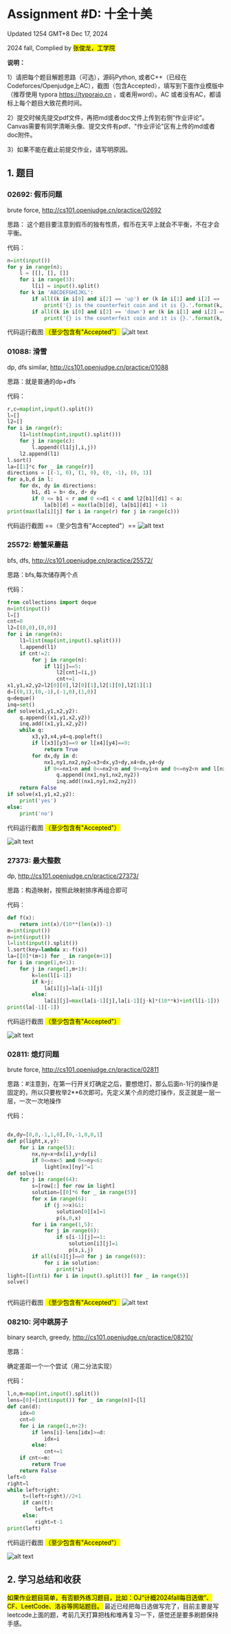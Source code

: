 # Assignment #D: 十全十美 

Updated 1254 GMT+8 Dec 17, 2024

2024 fall, Complied by <mark>张俊龙，工学院</mark>



**说明：**

1）请把每个题目解题思路（可选），源码Python, 或者C++（已经在Codeforces/Openjudge上AC），截图（包含Accepted），填写到下面作业模版中（推荐使用 typora https://typoraio.cn ，或者用word）。AC 或者没有AC，都请标上每个题目大致花费时间。

2）提交时候先提交pdf文件，再把md或者doc文件上传到右侧“作业评论”。Canvas需要有同学清晰头像、提交文件有pdf、"作业评论"区有上传的md或者doc附件。

3）如果不能在截止前提交作业，请写明原因。



## 1. 题目

### 02692: 假币问题

brute force, http://cs101.openjudge.cn/practice/02692

思路：
这个题目要注意到假币的独有性质，假币在天平上就会不平衡，不在才会平衡。


代码：

```python
n=int(input())
for y in range(n):
    l = [[], [], []]
    for i in range(3):
        l[i] = input().split()
    for k in 'ABCDEFGHIJKL':
        if all((k in i[0] and i[2] == 'up') or (k in i[1] and i[2] == 'down') or (k not in i[0]+i[1] and i[2] == 'even')  for i in l):
            print('{} is the counterfeit coin and it is {}.'.format(k, 'heavy'))
        if all((k in i[0] and i[2] == 'down') or (k in i[1] and i[2] == 'up') or (k not in i[0]+i[1] and i[2] == 'even') for i in l):
            print('{} is the counterfeit coin and it is {}.'.format(k, 'light'))
```



代码运行截图 <mark>（至少包含有"Accepted"）</mark>
![alt text](image-2.png)




### 01088: 滑雪

dp, dfs similar, http://cs101.openjudge.cn/practice/01088

思路：就是普通的dp+dfs



代码：

```python
r,c=map(int,input().split())
l=[]
l2=[]
for i in range(r):
    l1=list(map(int,input().split()))
    for j in range(c):
        l.append((l1[j],i,j))
    l2.append(l1)
l.sort()
la=[[1]*c for _ in range(r)]
directions = [(-1, 0), (1, 0), (0, -1), (0, 1)]
for a,b,d in l:
    for dx, dy in directions:
        b1, d1 = b+ dx, d+ dy
        if 0 <= b1 < r and 0 <=d1 < c and l2[b1][d1] < a:
            la[b][d] = max(la[b][d], la[b1][d1] + 1)
print(max(la[i][j] for i in range(r) for j in range(c)))
```



代码运行截图 ==（至少包含有"Accepted"）==
![alt text](image-3.png)




### 25572: 螃蟹采蘑菇

bfs, dfs, http://cs101.openjudge.cn/practice/25572/

思路：bfs,每次储存两个点



代码：

```python
from collections import deque
n=int(input())
l=[]
cnt=0
l2=[(0,0),(0,0)]
for i in range(n):
    l1=list(map(int,input().split()))
    l.append(l1)
    if cnt!=2:
        for j in range(n):
            if l1[j]==5:
                l2[cnt]=(i,j)
                cnt+=1
x1,y1,x2,y2=l2[0][0],l2[0][1],l2[1][0],l2[1][1]
d=[(0,1),(0,-1),(-1,0),(1,0)]
q=deque()
inq=set()
def solve(x1,y1,x2,y2):
    q.append((x1,y1,x2,y2))
    inq.add((x1,y1,x2,y2))
    while q:
        x3,y3,x4,y4=q.popleft()
        if l[x3][y3]==9 or l[x4][y4]==9:
            return True
        for dx,dy in d:
            nx1,ny1,nx2,ny2=x3+dx,y3+dy,x4+dx,y4+dy
            if 0<=nx1<n and 0<=nx2<n and 0<=ny1<n and 0<=ny2<n and l[nx1][ny1]!=1 and l[nx2][ny2]!=1 and (nx1,ny1,nx2,ny2) not in inq:
                q.append((nx1,ny1,nx2,ny2))
                inq.add((nx1,ny1,nx2,ny2))
    return False
if solve(x1,y1,x2,y2):
    print('yes')
else:
    print('no')
```



代码运行截图 <mark>（至少包含有"Accepted"）</mark>

![alt text](image-4.png)



### 27373: 最大整数

dp, http://cs101.openjudge.cn/practice/27373/

思路：构造映射，按照此映射排序再组合即可



代码：

```python
def f(x):
    return int(x)/(10**(len(x))-1)
m=int(input())
n=int(input())
l=list(input().split())
l.sort(key=lambda x:-f(x))
la=[[0]*(m+1) for _ in range(n+1)]
for i in range(1,n+1):
    for j in range(1,m+1):
        k=len(l[i-1])
        if k>j:
            la[i][j]=la[i-1][j]
        else:
            la[i][j]=max(la[i-1][j],la[i-1][j-k]*(10**k)+int(l[i-1]))
print(la[-1][-1])

```



代码运行截图 <mark>（至少包含有"Accepted"）</mark>

![alt text](image-5.png)



### 02811: 熄灯问题

brute force, http://cs101.openjudge.cn/practice/02811

思路：#注意到，在第一行开关灯确定之后，要想熄灯，那么后面n-1行的操作是固定的，所以只要枚举2**6次即可。先定义某个点的熄灯操作，反正就是一层一层，一次一次地操作



代码：

```python

dx,dy=[0,0,-1,1,0],[0,-1,0,0,1]
def p(light,x,y):
    for i in range(5):
        nx,ny=x+dx[i],y+dy[i]
        if 0<=nx<5 and 0<=ny<6:
            light[nx][ny]^=1
def solve():
    for j in range(64):
        s=[row[:] for row in light]
        solution=[[0]*6 for _ in range(5)]
        for x in range(6):
            if (j >>x)&1:
                solution[0][x]=1
                p(s,0,x)
        for i in range(1,5):
            for j in range(6):
                if s[i-1][j]==1:
                    solution[i][j]=1
                    p(s,i,j)
        if all(s[4][j]==0 for j in range(6)):
            for i in solution:
                print(*i)
light=[[int(i) for i in input().split()] for _ in range(5)]
solve()
  

```



代码运行截图 <mark>（至少包含有"Accepted"）</mark>
![alt text](image-1.png)




### 08210: 河中跳房子

binary search, greedy, http://cs101.openjudge.cn/practice/08210/

思路：

确定差距一个一个尝试（用二分法实现）

代码：

```python
l,n,m=map(int,input().split())
lens=[0]+[int(input()) for _ in range(n)]+[l]
def can(d):
    idx=0
    cnt=0
    for i in range(1,n+2):
        if lens[i]-lens[idx]>=d:
            idx=i
        else:
            cnt+=1
    if cnt<=m:
        return True
    return False
left=0
right=l
while left<right:
     t=(left+right)//2+1
     if can(t):
         left=t
     else:
         right=t-1
print(left)
```



代码运行截图 <mark>（至少包含有"Accepted"）</mark>

![alt text](image.png)



## 2. 学习总结和收获

<mark>如果作业题目简单，有否额外练习题目，比如：OJ“计概2024fall每日选做”、CF、LeetCode、洛谷等网站题目。</mark>
最近已经把每日选做写完了，目前主要是写leetcode上面的题，考前几天打算把栈和堆再复习一下，感觉还是要多刷题保持手感。





